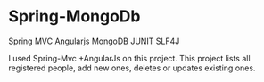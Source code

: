 # Spring-MongoDb
Spring MVC Angularjs MongoDB JUNIT SLF4J

I used Spring-Mvc +AngularJs on this project. 
This project lists all registered people, add new ones, deletes or updates existing ones.

